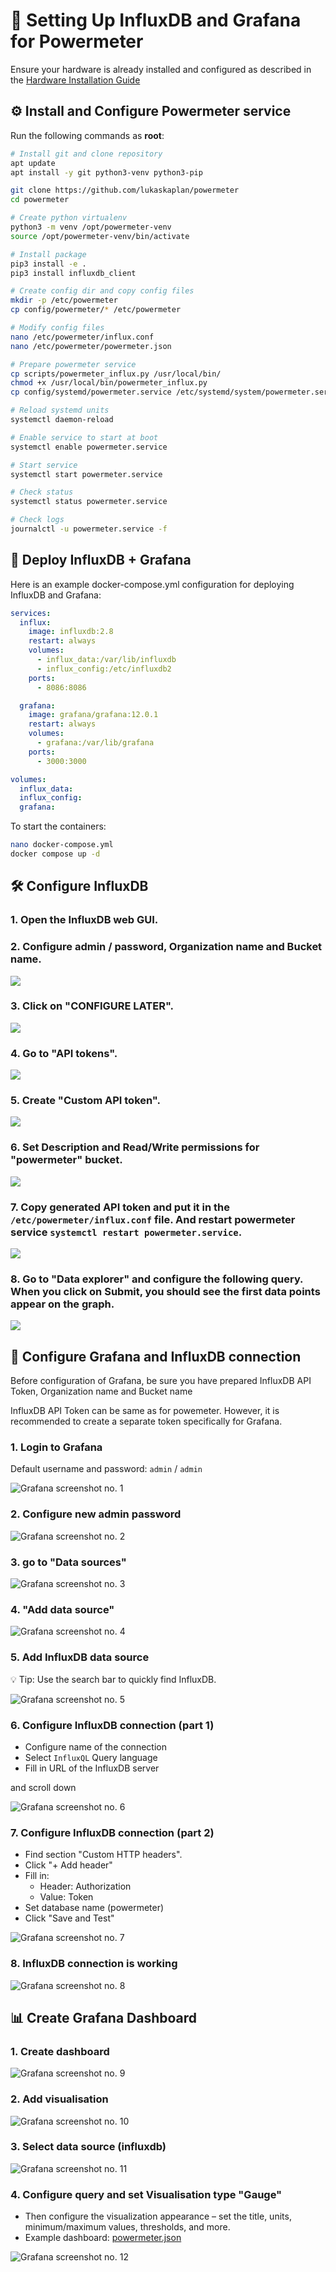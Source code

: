 # 🧩 Setting Up InfluxDB and Grafana for Powermeter

Ensure your hardware is already installed and configured as described in the [Hardware Installation Guide](hardware.md)


## ⚙️ Install and Configure Powermeter service

Run the following commands as **root**:

```bash
# Install git and clone repository
apt update 
apt install -y git python3-venv python3-pip

git clone https://github.com/lukaskaplan/powermeter
cd powermeter

# Create python virtualenv
python3 -m venv /opt/powermeter-venv
source /opt/powermeter-venv/bin/activate

# Install package
pip3 install -e .
pip3 install influxdb_client

# Create config dir and copy config files
mkdir -p /etc/powermeter
cp config/powermeter/* /etc/powermeter

# Modify config files
nano /etc/powermeter/influx.conf
nano /etc/powermeter/powermeter.json

# Prepare powermeter service
cp scripts/powermeter_influx.py /usr/local/bin/
chmod +x /usr/local/bin/powermeter_influx.py
cp config/systemd/powermeter.service /etc/systemd/system/powermeter.service

# Reload systemd units
systemctl daemon-reload

# Enable service to start at boot
systemctl enable powermeter.service

# Start service
systemctl start powermeter.service

# Check status
systemctl status powermeter.service

# Check logs
journalctl -u powermeter.service -f 
```


## 🚀 Deploy InfluxDB + Grafana

 Here is an example docker-compose.yml configuration for deploying InfluxDB and Grafana:

```yml
services:
  influx:
    image: influxdb:2.8
    restart: always
    volumes:
      - influx_data:/var/lib/influxdb
      - influx_config:/etc/influxdb2
    ports:
      - 8086:8086

  grafana:
    image: grafana/grafana:12.0.1
    restart: always
    volumes:
      - grafana:/var/lib/grafana
    ports:
      - 3000:3000

volumes:
  influx_data:
  influx_config:
  grafana:
```

To start the containers:

```bash
nano docker-compose.yml
docker compose up -d
```


## 🛠️ Configure InfluxDB

### 1. Open the InfluxDB web GUI.

### 2. Configure admin / password, Organization name and Bucket name.

![](images/influx-1.png)

### 3. Click on "CONFIGURE LATER".

![](images/influx-2.png)

### 4. Go to "API tokens".

![](images/influx-3.png)

### 5. Create "Custom API token".

![](images/influx-4.png)

### 6. Set Description and Read/Write permissions for "powermeter" bucket.

![](images/influx-5.png)

### 7. Copy generated API token and put it in the `/etc/powermeter/influx.conf` file. And restart powermeter service `systemctl restart powermeter.service`.

![](images/influx-6.png)

### 8. Go to "Data explorer" and configure the following query. When you click on Submit, you should see the first data points appear on the graph.

![](images/influx-7.png)


## 🔗 Configure Grafana and InfluxDB connection

Before configuration of Grafana, be sure you have prepared InfluxDB API Token, Organization name and Bucket name

InfluxDB API Token can be same as for powemeter. However, it is recommended to create a separate token specifically for Grafana.

### 1. Login to Grafana

Default username and password: `admin` / `admin`

![Grafana screenshot no. 1](images/grafana-1.png)

### 2. Configure new admin password

![Grafana screenshot no. 2](images/grafana-2.png)

### 3. go to "Data sources"

![Grafana screenshot no. 3](images/grafana-3.png)

### 4. "Add data source"

![Grafana screenshot no. 4](images/grafana-4.png)

### 5. Add InfluxDB data source

💡 Tip: Use the search bar to quickly find InfluxDB.

![Grafana screenshot no. 5](images/grafana-5.png)

### 6. Configure InfluxDB connection (part 1)

- Configure name of the connection
- Select `InfluxQL` Query language
- Fill in URL of the InfluxDB server

and scroll down

![Grafana screenshot no. 6](images/grafana-6.png)

### 7. Configure InfluxDB connection (part 2)

- Find section "Custom HTTP headers".
- Click "+ Add header"
- Fill in:
  - Header: Authorization
  - Value: Token <influxdb-api-token>
- Set database name (powermeter)
- Click "Save and Test"

![Grafana screenshot no. 7](images/grafana-7.png)

### 8. InfluxDB connection is working

![Grafana screenshot no. 8](images/grafana-8.png)


## 📊 Create Grafana Dashboard

### 1. Create dashboard

![Grafana screenshot no. 9](images/grafana-9.png)

### 2. Add visualisation

![Grafana screenshot no. 10](images/grafana-10.png)

### 3. Select data source (influxdb)

![Grafana screenshot no. 11](images/grafana-11.png)

### 4. Configure query and set Visualisation type "Gauge"

- Then configure the visualization appearance – set the title, units, minimum/maximum values, thresholds, and more.
- Example dashboard: [powermeter.json](../config/grafana-dashboards/powermeter.json)

![Grafana screenshot no. 12](images/grafana-12.png)
